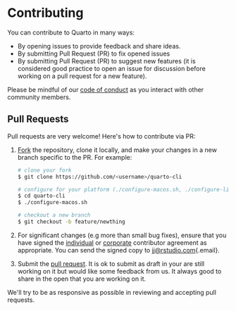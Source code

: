 # Contributing

You can contribute to Quarto in many ways:

-   By opening issues to provide feedback and share ideas.
-   By submitting Pull Request (PR) to fix opened issues
-   By submitting Pull Request (PR) to suggest new features (it is considered good practice to open an issue for discussion before working on a pull request for a new feature).

Please be mindful of our [code of conduct](https://github.com/quarto-dev/quarto-cli/blob/main/.github/CODE_OF_CONDUCT.md) as you interact with other community members.

## Pull Requests 

Pull requests are very welcome! Here's how to contribute via PR:

1.  [Fork](https://github.com/quarto-dev/quarto-cli/fork) the repository, clone it locally, and make your changes in a new branch specific to the PR. For example:

    ```bash
    # clone your fork
    $ git clone https://github.com/<username>/quarto-cli

    # configure for your platform (./configure-macos.sh, ./configure-linux.sh, or ./configure-windows.cmd)
    $ cd quarto-cli
    $ ./configure-macos.sh

    # checkout a new branch
    $ git checkout -b feature/newthing
    ```

2.  For significant changes (e.g more than small bug fixes), ensure that you have signed the [individual](https://rstudioblog.files.wordpress.com/2017/05/rstudio_individual_contributor_agreement.pdf) or [corporate](https://rstudioblog.files.wordpress.com/2017/05/rstudio_corporate_contributor_agreement.pdf) contributor agreement as appropriate. You can send the signed copy to [jj\@rstudio.com](mailto:jj@rstudio.com){.email}.

3.  Submit the [pull request](https://help.github.com/articles/using-pull-requests). It is ok to submit as draft in your are still working on it but would like some feedback from us. It always good to share in the open that you are working on it.

We'll try to be as responsive as possible in reviewing and accepting pull requests.
